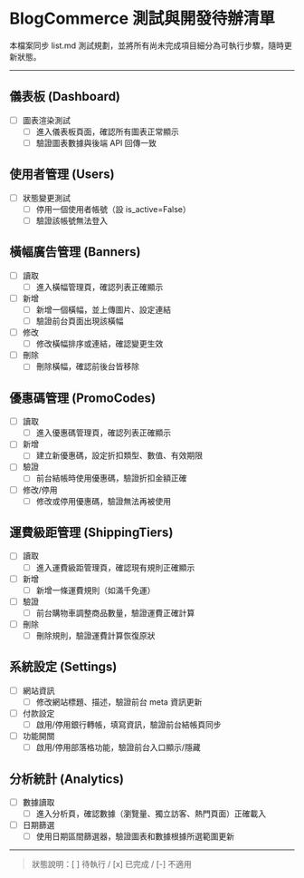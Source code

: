 # BlogCommerce 測試與開發待辦清單

本檔案同步 list.md 測試規劃，並將所有尚未完成項目細分為可執行步驟，隨時更新狀態。

---

## 儀表板 (Dashboard)
- [ ] 圖表渲染測試
  - [ ] 進入儀表板頁面，確認所有圖表正常顯示
  - [ ] 驗證圖表數據與後端 API 回傳一致

## 使用者管理 (Users)
- [ ] 狀態變更測試
  - [ ] 停用一個使用者帳號（設 is_active=False）
  - [ ] 驗證該帳號無法登入

## 橫幅廣告管理 (Banners)
- [ ] 讀取
  - [ ] 進入橫幅管理頁，確認列表正確顯示
- [ ] 新增
  - [ ] 新增一個橫幅，並上傳圖片、設定連結
  - [ ] 驗證前台頁面出現該橫幅
- [ ] 修改
  - [ ] 修改橫幅排序或連結，確認變更生效
- [ ] 刪除
  - [ ] 刪除橫幅，確認前後台皆移除

## 優惠碼管理 (PromoCodes)
- [ ] 讀取
  - [ ] 進入優惠碼管理頁，確認列表正確顯示
- [ ] 新增
  - [ ] 建立新優惠碼，設定折扣類型、數值、有效期限
- [ ] 驗證
  - [ ] 前台結帳時使用優惠碼，驗證折扣金額正確
- [ ] 修改/停用
  - [ ] 修改或停用優惠碼，驗證無法再被使用

## 運費級距管理 (ShippingTiers)
- [ ] 讀取
  - [ ] 進入運費級距管理頁，確認現有規則正確顯示
- [ ] 新增
  - [ ] 新增一條運費規則（如滿千免運）
- [ ] 驗證
  - [ ] 前台購物車調整商品數量，驗證運費正確計算
- [ ] 刪除
  - [ ] 刪除規則，驗證運費計算恢復原狀

## 系統設定 (Settings)
- [ ] 網站資訊
  - [ ] 修改網站標題、描述，驗證前台 meta 資訊更新
- [ ] 付款設定
  - [ ] 啟用/停用銀行轉帳，填寫資訊，驗證前台結帳頁同步
- [ ] 功能開關
  - [ ] 啟用/停用部落格功能，驗證前台入口顯示/隱藏

## 分析統計 (Analytics)
- [ ] 數據讀取
  - [ ] 進入分析頁，確認數據（瀏覽量、獨立訪客、熱門頁面）正確載入
- [ ] 日期篩選
  - [ ] 使用日期區間篩選器，驗證圖表和數據根據所選範圍更新

---

> 狀態說明：[ ] 待執行 / [x] 已完成 / [-] 不適用 